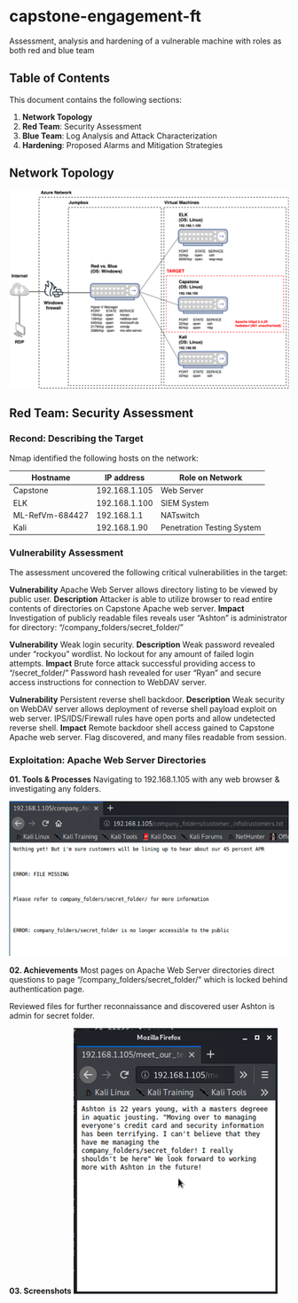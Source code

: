 # capstone-engagement-ft
Assessment, analysis and hardening of a vulnerable machine with roles as both red and blue team

## Table of Contents
This document contains the following sections:
1. **Network Topology**
2. **Red Team**: Security Assessment
3. **Blue Team**: Log Analysis and Attack Characterization
4. **Hardening**: Proposed Alarms and Mitigation Strategies

## Network Topology
![Network Topology](https://github.com/francescatirpak/capstone-engagement-ft/blob/main/Diagrams/NetworkTopology.png)

## Red Team: Security Assessment

### Recond: Describing the Target
Nmap identified the following hosts on the network:

| Hostname         | IP address     | Role on Network            |
|------------------|----------------|----------------------------|
| Capstone         | 192.168.1.105  | Web Server                 | 
| ELK              | 192.168.1.100  | SIEM System                |
| ML-RefVm-684427  | 192.168.1.1    | NATswitch                  |
| Kali             | 192.168.1.90   | Penetration Testing System |

### Vulnerability Assessment
The assessment uncovered the following critical vulnerabilities in the target:

**Vulnerability**
Apache Web Server allows directory listing to be viewed by public user.
**Description**
Attacker is able to utilize browser to read entire contents of directories on Capstone Apache web server.
**Impact**
Investigation of publicly readable files reveals user “Ashton” is administrator for directory: “/company_folders/secret_folder/”

**Vulnerability**
Weak login security.
**Description**
Weak password revealed under “rockyou” wordlist. No lockout for any amount of failed login attempts.
**Impact**
Brute force attack successful providing access to “/secret_folder/”
Password hash revealed for user “Ryan” and secure access instructions for connection to WebDAV server.

**Vulnerability**
Persistent reverse shell backdoor.
**Description**
Weak security on WebDAV server allows deployment of reverse shell payload exploit on web server. IPS/IDS/Firewall rules have open ports and allow undetected reverse shell.
**Impact**
Remote backdoor shell access gained to Capstone Apache web server. Flag discovered, and many files readable from session.

### Exploitation: Apache Web Server Directories

**01. Tools & Processes**
Navigating to 192.168.1.105 with any web browser & investigating any folders.

![Apache Web Server Tools & Processes](https://github.com/francescatirpak/capstone-engagement-ft/blob/main/Images/ApacheWebServer_ToolsProcesses.png)

 **02. Achievements**
Most pages on Apache Web Server directories direct questions to page “/company_folders/secret_folder/” which is locked behind authentication page.

Reviewed files for further reconnaissance and discovered user Ashton is admin for secret folder.

**03. Screenshots**
![Apache Web Server Directories Exploitation](https://github.com/francescatirpak/capstone-engagement-ft/blob/main/Images/ApacheWebServer_Achievements.png)

